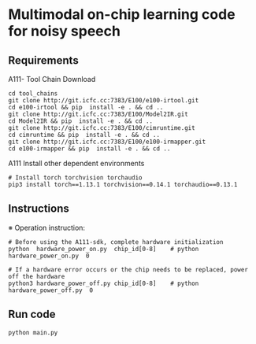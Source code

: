 # Multimodal on-chip learning code for noisy speech

## Requirements

A111- Tool Chain Download

```
cd tool_chains
git clone http://git.icfc.cc:7383/E100/e100-irtool.git
cd e100-irtool && pip  install -e . && cd ..
git clone http://git.icfc.cc:7383/E100/Model2IR.git
cd Model2IR && pip  install -e . && cd ..
git clone http://git.icfc.cc:7383/E100/cimruntime.git
cd cimruntime && pip  install -e . && cd ..
git clone http://git.icfc.cc:7383/E100/e100-irmapper.git
cd e100-irmapper && pip  install -e . && cd ..
```

A111 Install other dependent environments

```
# Install torch torchvision torchaudio
pip3 install torch==1.13.1 torchvision==0.14.1 torchaudio==0.13.1
```

## Instructions

※ Operation instruction:

```
# Before using the A111-sdk, complete hardware initialization
python  hardware_power_on.py  chip_id[0-8]    # python  hardware_power_on.py  0

# If a hardware error occurs or the chip needs to be replaced, power off the hardware
python3 hardware_power_off.py chip_id[0-8]    # python  hardware_power_off.py  0
```

## Run code
```
python main.py
```
